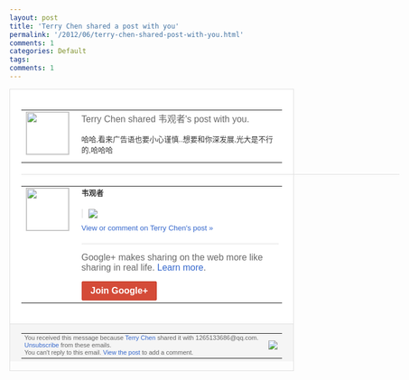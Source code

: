 ```yaml
---
layout: post
title: 'Terry Chen shared a post with you'
permalink: '/2012/06/terry-chen-shared-post-with-you.html'
comments: 1
categories: Default
tags: 
comments: 1
---
```

<div style="border:solid 1px #dfdfdf;color:#686868;font:13px Arial"><div style="background-color:#fff;padding:20px;"><table cellpadding="0" cellspacing="0"><tr><td style="padding-right:15px;vertical-align:top"><a href="https://plus.google.com/_/notifications/ngemlink?&amp;emid=CLDf04jq2bACFZQOQAod7lgAAA&amp;path=%2F108643996575278738906&amp;dt=1340092628400"><img height="75" src="https://lh3.googleusercontent.com/-KKRGTyJ5Bl0/AAAAAAAAAAI/AAAAAAAAEEY/jllxqER5dCk/s75-c-k-a/photo.jpg" style="border:solid 1px #cccccc;" width="75"/></a></td><td style="width:578px;color:#333;font:13px Arial;vertical-align:top;"><div style="color:#686868;font:16px Arial;;padding-bottom:15px">Terry Chen shared 韦观者's post with you.</div><div style="padding-bottom:10px">哈哈,看来广告语也要小心谨慎..想要和你<wbr/>深发展,光大是不行的,哈哈哈</div></td></tr></table><div style="margin:20px 0;border-bottom:solid 1px #dfdfdf;width:670px;"></div><table cellpadding="0" cellspacing="0"><tr><td style="padding-right:15px;vertical-align:top"><a href="https://plus.google.com/_/notifications/ngemlink?&amp;emid=CLDf04jq2bACFZQOQAod7lgAAA&amp;path=%2F113793619262150772038&amp;dt=1340092628400"><img height="75" src="https://lh6.googleusercontent.com/-G4sXGl_z__M/AAAAAAAAAAI/AAAAAAAAAQY/y8k8iZIk5jA/s75-c-k-a/photo.jpg" style="border:solid 1px #cccccc;" width="75"/></a></td><td style="width:578px;color:#333;font:13px Arial;vertical-align:top;"><div style="font-weight:bold;padding-bottom:10px">韦观者</div><div style="padding-bottom:10px"></div><div style="margin-bottom:10px;padding-left:10px; border-left:2px solid #EAEAEA"><span style="margin-right:5px"><a href="https://plus.google.com/_/notifications/ngemlink?&amp;emid=CLDf04jq2bACFZQOQAod7lgAAA&amp;path=%2F108643996575278738906%2Fposts%2FGE3Pk1K44sY%3Fgpinv%3DAMIXal8Xm3A6gK124JNqsJpeXHRirRWJjqOPO11echSV5GvaYjplTtJUutNf7duVkO85oZKzUVPveCgFvyUN8naBVCCqNnF1zZR2B2JKZxHKqSYwhyI5GUg&amp;dt=1340092628400" style="zSoyz;"><img border="0" src="https://lh3.googleusercontent.com/-I0m1oVvladQ/T-Atl_6LyLI/AAAAAAAAXFI/jLO1XwK6n7E/w160/%25E6%259C%25AA%25E5%2591%25BD%25E5%2590%258D.jpg" style="max-height:200px;max-width:275px"/></a></span></div><a href="https://plus.google.com/_/notifications/ngemlink?&amp;emid=CLDf04jq2bACFZQOQAod7lgAAA&amp;path=%2F108643996575278738906%2Fposts%2FGE3Pk1K44sY%3Fgpinv%3DAMIXal8Xm3A6gK124JNqsJpeXHRirRWJjqOPO11echSV5GvaYjplTtJUutNf7duVkO85oZKzUVPveCgFvyUN8naBVCCqNnF1zZR2B2JKZxHKqSYwhyI5GUg&amp;dt=1340092628400" style="color:#3366CC;text-decoration:none;">View or comment on Terry Chen's post »</a><div style="margin-top:20px;border-top:solid 1px #dfdfdf"><div style="padding:15px 0;color:#686868;font:16px Arial;">Google+ makes sharing on the web more like sharing in real life. <a href="http://www.google.com/+/learnmore/" style="color:#3366CC;text-decoration:none;">Learn more</a>.</div><a href="https://plus.google.com/_/notifications/ngemlink?&amp;emid=CLDf04jq2bACFZQOQAod7lgAAA&amp;path=%2F%3Fgpinv%3DAMIXal8Xm3A6gK124JNqsJpeXHRirRWJjqOPO11echSV5GvaYjplTtJUutNf7duVkO85oZKzUVPveCgFvyUN8naBVCCqNnF1zZR2B2JKZxHKqSYwhyI5GUg&amp;dt=1340092628400" style="display:inline-block;padding:7px 15px;background-color:#d44b38; color:#fff;font-size:16px; font-weight:bold;border-radius:2px;-webkit-border-radius:2px; -moz-border-radius:2px;border:solid 1px #c43b28; white-space:nowrap;text-decoration:none">Join Google+</a></div></td></tr></table></div><div style="border-top:solid 1px #dfdfdf;padding:0 20px; background-color:#f5f5f5"><table cellpadding="0" cellspacing="0" style="height:50px"><tbody><tr><td style="vertical-align:middle;width:100%; color:#636363;font:11px Arial; line-height:120%">You received this message because <a href="https://plus.google.com/_/notifications/ngemlink?&amp;emid=CLDf04jq2bACFZQOQAod7lgAAA&amp;path=%2F108643996575278738906%3Fgpinv%3DAMIXal8Xm3A6gK124JNqsJpeXHRirRWJjqOPO11echSV5GvaYjplTtJUutNf7duVkO85oZKzUVPveCgFvyUN8naBVCCqNnF1zZR2B2JKZxHKqSYwhyI5GUg&amp;dt=1340092628400" style="color:#3366CC;text-decoration:none;">Terry Chen</a> shared it with 1265133686@qq.com. <a href="https://plus.google.com/_/notifications/ngemlink?&amp;emid=CLDf04jq2bACFZQOQAod7lgAAA&amp;path=%2F_%2Fnonplus%2Femailsettings%3Fgpinv%3DAMIXal8Xm3A6gK124JNqsJpeXHRirRWJjqOPO11echSV5GvaYjplTtJUutNf7duVkO85oZKzUVPveCgFvyUN8naBVCCqNnF1zZR2B2JKZxHKqSYwhyI5GUg%26est%3DADH5u8XW7MbVwuZI3fC-27AcAjzXmu2GPBnHH_VEoueYPoKIKu20BhsgGQDXy74VtDxZH6qBXvThhlm8rTVbjHn05o28rHuxpz68HeuF4Mch5l-7TzGSVpiEmnUxvXW-drHUVNC07_XU&amp;dt=1340092628400" style="color:#3366CC;text-decoration:none;">Unsubscribe</a> from these emails.<br/>You can't reply to this email. <a href="https://plus.google.com/_/notifications/ngemlink?&amp;emid=CLDf04jq2bACFZQOQAod7lgAAA&amp;path=%2F108643996575278738906%2Fposts%2FGE3Pk1K44sY%3Fgpinv%3DAMIXal8Xm3A6gK124JNqsJpeXHRirRWJjqOPO11echSV5GvaYjplTtJUutNf7duVkO85oZKzUVPveCgFvyUN8naBVCCqNnF1zZR2B2JKZxHKqSYwhyI5GUg&amp;dt=1340092628400" style="color:#3366CC;text-decoration:none;">View the post</a> to add a comment.<br/></td><td><img src="https://ssl.gstatic.com/s2/oz/images/notifications/logo/google-plus-6617a72bb36cc548861652780c9e6ff1.png"/></td></tr></tbody></table></div></div>